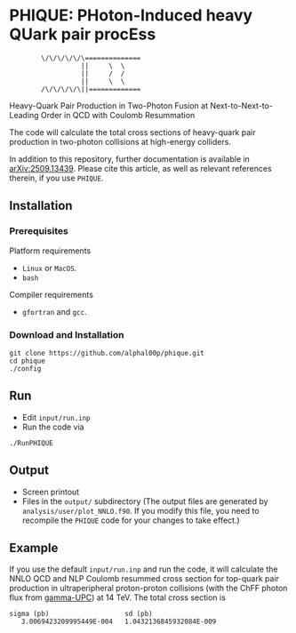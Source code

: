 # PHIQUE: PHoton-Induced heavy QUark pair procEss


            \/\/\/\/\/\==============
                      ||     \  \
                      ||     /  /
                      ||     \  \
            /\/\/\/\/\||=============


Heavy-Quark Pair Production in Two-Photon Fusion at Next-to-Next-to-Leading Order in QCD with Coulomb Resummation

The code will calculate the total cross sections of heavy-quark pair production in two-photon collisions at high-energy colliders.

In addition to this repository, further documentation is available in
[arXiv:2509.13439](https://arxiv.org/abs/2509.13439). Please cite this
article, as well as relevant references therein, if you use `PHIQUE`.


## Installation

### Prerequisites

Platform requirements

* `Linux` or `MacOS`.
* `bash`

Compiler requirements

* `gfortran` and `gcc`.

### Download and Installation

```
git clone https://github.com/alphal00p/phique.git
cd phique
./config
```

## Run

* Edit `input/run.inp`
* Run the code via
```
./RunPHIQUE
```

## Output

* Screen printout
* Files in the `output/` subdirectory (The output files are generated by `analysis/user/plot_NNLO.f90`. If you modify this file, you need to recompile the `PHIQUE` code for your changes to take effect.)

## Example

If you use the default `input/run.inp` and run the code, it will calculate the NNLO QCD and NLP Coulomb resummed cross section for top-quark pair production in ultraperipheral proton-proton collisions (with the ChFF photon flux from [gamma-UPC](https://arxiv.org/abs/2207.03012)) at 14 TeV. The total cross section is

```
sigma (pb)                   sd (pb)
   3.0069423209995449E-004   1.0432136845932084E-009
```